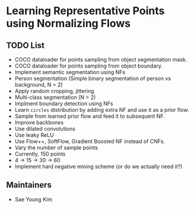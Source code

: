 # Learning Representative Points using Normalizing Flows

## TODO List
- COCO dataloader for points sampling from object segmentation mask.
- COCO dataloader for points sampling from object boundary.
- Implement semantic segmentation using NFs
 - Person segmentation (Simple binary segmentation of person vs background, N = 2)
 - Apply random cropping, jittering
 - Multi-class segmentation (N > 2)
- Implment boundary detection using NFs
 - Learn `circles` distribution by adding extra NF and use it as a prior flow.
 - Sample from learned prior flow and feed it to subsequent NF.
- Improve backbones
 - Use dilated convolutions
 - Use leaky ReLU
- Use Flow++, SoftFlow, Gradient Boosted NF instead of CNFs.
- Vary the number of sample points
 - Currently, 150 points
  - 4 -> 15 -> 30 -> 60
- Implement hard negative mining scheme (or do we actually need it?)


 ## Maintainers
 - Sae Young Kim